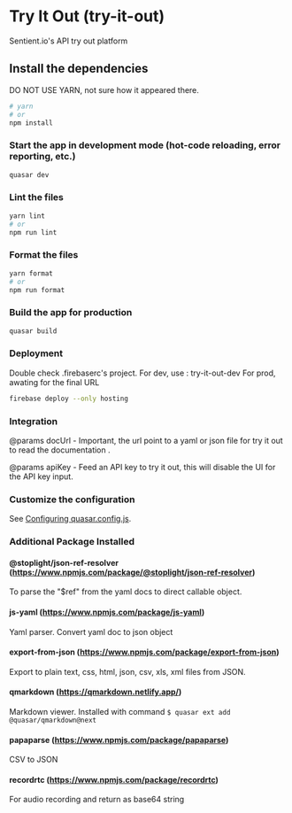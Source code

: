 # Try It Out (try-it-out)

Sentient.io's API try out platform

## Install the dependencies

DO NOT USE YARN, not sure how it appeared there.

```bash
# yarn
# or
npm install
```

### Start the app in development mode (hot-code reloading, error reporting, etc.)

```bash
quasar dev
```

### Lint the files

```bash
yarn lint
# or
npm run lint
```

### Format the files

```bash
yarn format
# or
npm run format
```

### Build the app for production

```bash
quasar build
```

### Deployment

Double check .firebaserc's project.
For dev, use : try-it-out-dev
For prod, awating for the final URL

```bash
firebase deploy --only hosting
```

### Integration

@params docUrl - Important, the url point to a yaml or json file for try
it out to read the documentation .

@params apiKey - Feed an API key to try it out, this will disable the UI
for the API key input.

### Customize the configuration

See [Configuring quasar.config.js](https://v2.quasar.dev/quasar-cli-webpack/quasar-config-js).

### Additional Package Installed

#### **@stoplight/json-ref-resolver** (https://www.npmjs.com/package/@stoplight/json-ref-resolver)

To parse the "$ref" from the yaml docs to direct callable object.

#### **js-yaml** (https://www.npmjs.com/package/js-yaml)

Yaml parser. Convert yaml doc to json object

#### **export-from-json** (https://www.npmjs.com/package/export-from-json)

Export to plain text, css, html, json, csv, xls, xml files from JSON.

#### **qmarkdown** (https://qmarkdown.netlify.app/)

Markdown viewer. Installed with command
`$ quasar ext add @quasar/qmarkdown@next`

#### **papaparse** (https://www.npmjs.com/package/papaparse)

CSV to JSON

#### **recordrtc** (https://www.npmjs.com/package/recordrtc)

For audio recording and return as base64 string
